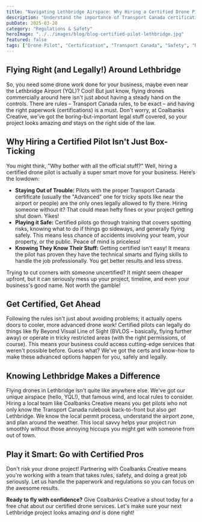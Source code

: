 ```yaml
---
title: "Navigating Lethbridge Airspace: Why Hiring a Certified Drone Pilot Matters"
description: "Understand the importance of Transport Canada certification, safety protocols, and local airspace knowledge when hiring a drone service provider in Lethbridge."
pubDate: 2025-03-20
category: "Regulations & Safety"
heroImage: "../../images/blog/blog-certified-pilot-lethbridge.jpg"
featured: false
tags: ["Drone Pilot", "Certification", "Transport Canada", "Safety", "Regulations", "Lethbridge", "YQL"]
---
```


## Flying Right (and Legally!) Around Lethbridge

So, you need some drone work done for your business, maybe even near the Lethbridge Airport (YQL)? Cool! But just know, flying drones commercially around here isn't just about having a steady hand on the controls. There are rules – Transport Canada rules, to be exact – and having the right paperwork (certifications) is a must. Don't worry, at Coalbanks Creative, we've got the boring-but-important legal stuff covered, so your project looks amazing *and* stays on the right side of the law.

## Why Hiring a Certified Pilot Isn't Just Box-Ticking

You might think, "Why bother with all the official stuff?" Well, hiring a certified drone pilot is actually a super smart move for your business. Here’s the lowdown:

- **Staying Out of Trouble:** Pilots with the proper Transport Canada certificate (usually the "Advanced" one for tricky spots like near the airport or people) are the only ones legally allowed to fly there. Hiring someone without it? That could mean hefty fines or your project getting shut down. Yikes!
- **Playing it Safe:** Certified pilots go through training that covers spotting risks, knowing what to do if things go sideways, and generally flying safely. This means less chance of accidents involving your team, your property, or the public. Peace of mind is priceless!
- **Knowing They Know Their Stuff:** Getting certified isn't easy! It means the pilot has proven they have the technical smarts and flying skills to handle the job professionally. You get better results and less stress.

Trying to cut corners with someone uncertified? It might seem cheaper upfront, but it can seriously mess up your project, timeline, and even your business's good name. Not worth the gamble!

## Get Certified, Get Ahead

Following the rules isn't just about avoiding problems; it actually opens doors to cooler, more advanced drone work! Certified pilots can legally do things like fly Beyond Visual Line of Sight (BVLOS – basically, flying further away) or operate in tricky restricted areas (with the right permissions, of course). This means your business could access cutting-edge services that weren't possible before. Guess what? We've got the certs and know-how to make these advanced options happen for you, safely and legally.

## Knowing Lethbridge Makes a Difference

Flying drones in Lethbridge isn't quite like anywhere else. We've got our unique airspace (hello, YQL!), that famous wind, and local rules to consider. Hiring a local team like Coalbanks Creative means you get pilots who not only know the Transport Canada rulebook back-to-front but also *get* Lethbridge. We know the local permit process, understand the airport zone, and plan around the weather. This local savvy helps your project run smoothly without those annoying hiccups you might get with someone from out of town.

## Play it Smart: Go with Certified Pros

Don't risk your drone project! Partnering with Coalbanks Creative means you're working with a team that takes rules, safety, and doing a great job seriously. Let us handle the paperwork and regulations so you can focus on the awesome results.

**Ready to fly with confidence?** Give Coalbanks Creative a shout today for a free chat about our certified drone services. Let's make sure your next Lethbridge project looks amazing *and* is done right!

